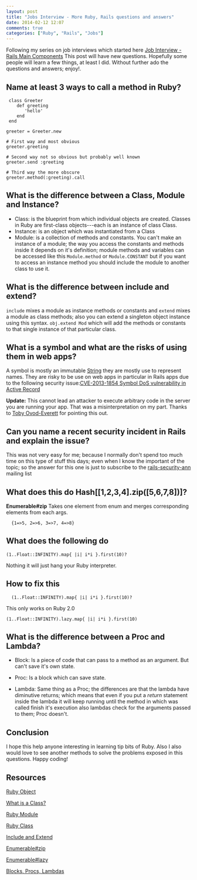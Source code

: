 ```yaml
---
layout: post
title: "Jobs Interview - More Ruby, Rails questions and answers"
date: 2014-02-12 12:07
comments: true
categories: ["Ruby", "Rails", "Jobs"]
---
```


Following my series on job interviews which started here [Job Interview - Rails Main Components](http://cored.github.io/blog/2013/10/29/rails-job-interview-qa/) This post will have new questions. Hopefully some people will learn a few things, at least I did. Without further ado the questions and answers; enjoy!. 

## Name at least 3 ways to call a method in Ruby? 

```
 class Greeter
    def greeting
       'hello' 
    end
 end 

greeter = Greeter.new 

# First way and most obvious 
greeter.greeting 

# Second way not so obvious but probably well known 
greeter.send :greeting 

# Third way the more obscure 
greeter.method(:greeting).call 
```

## What is the difference between a Class, Module and Instance?

* Class: is the blueprint from which individual objects are created. Classes in Ruby are first-class objects---each is an instance of class Class.
* Instance: is an object which was instantiated from a Class
* Module: is a collection of methods and constants. You can't make an instance of a module; the way you access the constants and methods inside it depends on it's definition; module methods and variables can be accessed like this `Module.method` or `Module.CONSTANT` but if you want to access an instance method you should include the module to another class to use it. 

## What is the difference between include and extend?

`include` mixes a module as instance methods or constants and `extend` mixes a module as class methods; also you can extend a singleton object instance using this syntax. 
`obj.extend Mod` which will add the methods or constants to that single instance of that particular class.

## What is a symbol and what are the risks of using them in web apps?

A symbol is mostly an immutable [String](http://www.ruby-doc.org/core-2.1.0/String.html) they are mostly use to represent names. They are risky to be use on web apps in particular in Rails apps due to the following security issue:[CVE-2013-1854 Symbol DoS vulnerability in Active Record]( https://groups.google.com/forum/#!topic/ruby-security-ann/o0Dsdk2WrQ0 ) 

**Update:** This cannot lead an attacker to execute arbitrary code in the server you are running your app. That was a misinterpretation on my part. Thanks to [Toby Ovod-Everett](https://github.com/tovodeverett) for pointing this out.

## Can you name a recent security incident in Rails and explain the issue?

This was not very easy for me; because I normally don't spend too much time on this type of stuff this days; even when I know the important of the topic; so the answer for this one is just to subscribe to the [rails-security-ann](https://groups.google.com/forum/#!forum/ruby-security-ann) mailing list 

## What does this do Hash[[1,2,3,4].zip([5,6,7,8])]?

**Enumerable#zip**  Takes one element from enum and merges corresponding elements from each args.

```
  {1=>5, 2=>6, 3=>7, 4=>8}
```

## What does the following do 

```
(1..Float::INFINITY).map{ |i| i*i }.first(10)?
```

Nothing it will just hang your Ruby interpreter. 

## How to fix this 
```
  (1..Float::INFINITY).map{ |i| i*i }.first(10)?
```

This only works on Ruby 2.0

```
(1..Float::INFINITY).lazy.map{ |i| i*i }.first(10)

```

## What is the difference between a Proc and Lambda?

* Block: Is a piece of code that can pass to a method as an argument. But can't save it's own state. 

* Proc: Is a block which can save state.

* Lambda: Same thing as a Proc; the differences are that the lambda have diminutive returns; which means that even if you put a *return* statement inside the lambda it will keep running until the method in which was called finish it's execution also lambdas check for the arguments passed to them; Proc doesn't. 

## Conclusion 

I hope this help anyone interesting in learning tip bits of Ruby. Also I also would love to see another methods to solve the problems exposed in this questions. Happy coding!

## Resources

[Ruby Object](http://ruby-doc.org/core-2.1.0/Object.html)

[What is a Class?](http://docs.oracle.com/javase/tutorial/java/concepts/class.html)

[Ruby Module](http://ruby-doc.org/core-2.1.0/Module.html)

[Ruby Class](http://www.ruby-doc.org/core-2.1.0/Class.html)

[Include and Extend](http://stackoverflow.com/questions/156362/what-is-the-difference-between-include-and-extend-in-ruby)

[Enumerable#zip](http://ruby-doc.org/core-2.1.0/Enumerable.html#method-i-zip)

[Enumerable#lazy](http://ruby-doc.org/core-2.1.0/Enumerable.html#method-i-lazy)

[Blocks, Procs, Lambdas](http://www.robertsosinski.com/2008/12/21/understanding-ruby-blocks-procs-and-lambdas/)
